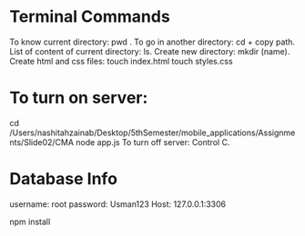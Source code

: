 # Terminal Commands
To know current directory: pwd .
To go in another directory: cd + copy path.
List of content of current directory: ls. 
Create new directory: mkdir (name).
Create html and css files: touch index.html
touch styles.css 
# To turn on server: 
cd /Users/nashitahzainab/Desktop/5thSemester/mobile_applications/Assignments/Slide02/CMA
node app.js
To turn off server: Control C.

# Database Info
username: root
password: Usman123
Host: 127.0.0.1:3306

npm install